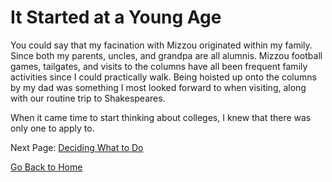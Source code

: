 # It Started at a Young Age

You could say that my facination with Mizzou originated within my family. Since both my parents, uncles, and grandpa are all alumnis. Mizzou football games, tailgates, and visits to the columns have all been frequent family activities since I could practically walk. Being hoisted up onto the columns by my dad was something I most looked forward to when visiting, along with our routine trip to Shakespeares. 

When it came time to start thinking about colleges, I knew that there was only one to apply to. 

Next Page: [Deciding What to Do](page2.md)

[Go Back to Home](README.md)

